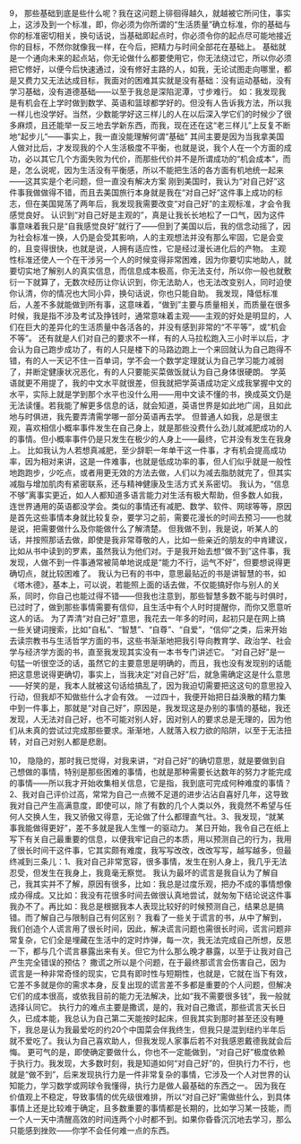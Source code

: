 9，
那些基础到底是些什么呢？我在这问题上徘徊得越久，就越被它所问住，事实上，这涉及到一个标准，即，你必须为你所谓的“生活质量”确立标准，你的基础与你的标准密切相关，换句话说，当基础即起点时，你必须令你的起点尽可能地接近你的目标，不然你就像我一样，在今后，把精力与时间全部花在基础上。
基础就是一个通向未来的起点站，你无论做什么都要使用它，你无法绕过它，所以你必须把它修好，以便今后快速通过，没有修好主路的人，如我，无论试图走向哪里，都是又费力又无法达成目标，我面对的困难其实就是没有基础：没有运动基础，没有学习基础，没有道德基础——以至于我总是深陷泥潭，寸步难行。
如：我发现我是有机会在上学时做到数学、英语和篮球都学好的。但没有人告诉我方法，所以我一样儿也没学好。当然，少数能学好这三样儿的人在以后深入学它们的时候少了很多麻烦，且还能举一反三地去学新东西，而我，现在还在这“老三样儿”上反复不断地“起步儿“——事实上，我一直没能理解何谓“基础”
其间主要是因为当我拿美国人做对比后，才发现我的个人生活极度不平衡，也就是说，我个人在一个方面的成功，必以其它几个方面失败为代价，而那些代价并不是所谓成功的“机会成本”，而是，怎么说呢，因为生活没有平衡感，所以不能把生活的各方面有机地统一起来——这其实是个老问题，但一直没有解决方案
刚到美国时，我认为“对自己好”这件事我做做得不错，而且去美国旅行本身就是我在“对自己好”这件事上成功的标志，但在美国晃荡了两年后，我发现我需要改变“对自己好”的主观标准，才会令我感觉良好。
认识到“对自己好是主观的”，真是让我长长地松了一口气，因为这件事意味着我只是“自我感觉良好”就行了——但到了美国以后，我的信念动摇了，因为社会标准一换，人仍是会受其影响，人的主观想法并没有那么牢固，它是会变的，且变得很快，也就是说，人拥有适应性，它是经过漫长进化后的产物。
主观性标准还使人一个在干涉另一个人的时候变得非常困难，因为你要切实地助人，就要切实地了解别人的真实信息，而信息成本极高，你无法支付，所以你一般也就敷衍一下就算了，无数次经历让你认识到，你无法助人，也无法改变别人，同时迫使你认清，你的情况也大同小异，换句话说，你也只能自助。
我发现，降低标准后，人差不多就能做到所有事，这意味着，“做到”主要与质量相关，而质量在很多时候，我是指不涉及考试及挣钱时，通常意味着主观——主观的好处是明显的，人们在巨大的差异化的生活质量中各活各的，并没有感到非常的“不平等”，或“机会不等”。
还有就是人们对自己的要求不一样，有的人马拉松跑入三小时半以后，才会认为自己跑步成功了，有的人只是楼下的马路边跑上一个来回就认为自己跑得不错，有的人一天记不住一百单词，学不会一个数学定理就认为自己学习能力减弱了，并断定健康状况恶化，有的人只要能买菜做饭就认为自己身体很硬朗。
学英语就更不用提了，我的中文水平就很差，但我就把学英语成功定义成我掌握中文的水平，实际上就是学到那个水平也没什么用——用中文读不懂的书，换成英文仍是无法读懂。若我能了解更多信息的话，就会知道，英语世界是如此地广阔，且如此地与时俱进，我先要弄清需学哪一部分英语再去学。
但普通人如我，总是很主观，喜欢相信小概率事件发生在自己身上，就是那些没费什么劲儿就减肥成功的人的事情。但小概率事件仍是只发生在极少的人身上——最终，它并没有发生在我身上。
比如我认为人若想真减肥，至少辞职一年单干这一件事，才有机会提高成功率，因为相对来讲，这是一件难事，也就是低成功率的事，但人们似乎就是一般性地跑跑步，少吃点，或者用更无效的方法去做，人们以为减去脂肪就完了，但其实减脂与增加肌肉有紧密联系，还与精神健康及生活方式关系密切。
我认为，“信息不够”离事实更近，如人人都知道多语言能力对生活有极大帮助，但多数人如我，连世界通用的英语都没学会。类似的事情还有减肥、数学、软件、网球等等，原因是首先这些事情本身就比较复杂，要学习之前，需要花漫长的时间去预习——也就是说，把需要做什么及你能做什么了解清楚。
但我做不到，我是说，听某人的话，并按照那话去做，即使是我非常尊敬的人，比如一些亲近的朋友的中肯建议，比如从书中读到的罗素，虽然我认为他们对。于是我开始去想“做不到”这件事，我发现，人做不到一件事通常被简单地说成是“能力不行，运气不好”，但要想说得更确切点，就比较困难了。
我认为已有的书中，意思最贴近的书是讲智慧的书，如《塔木德》，基本上，可以说，若能照上面的话去做，不仅能搞好你与别人的关系，同时，你自己也能过得不错——但我也注意到，那些智慧多数不能与时俱时，已过时了，做到那些事情需要有信仰，且生活中有个人时时提醒你，而你又愿意听这人的话。
为了弄清“对自己好”意思，我花去一年多的时间，起初只是在网上搞一些关键词搜索，比如“自私”、“智慧”、“自尊”、“自爱”，“信仰”之类，后来开始去读宗教书与生活哲学方面的书，这些书渐渐地把我引导向教育学、政治学、社会学与经济学方面的书，直至我发现其实没有一本书专门讲述它。
“对自己好”是一句猛一听很空泛的话，虽然它的主要意思是明确的，而且，我也没有发现别的话能把这意思说得更确切，事实上，当我决定“对自己好”后，就急需确定这是什么意思——好笑的是，我本人就被这句话给搞乱了，因为我迫切需要把这这句的意思投入行动，但我却不知做些什么才会有效。
一过四十，我便开始把日益涣散的精力集中到一件事上，那就是“对自己好”，原因是，我发现这是办别的事情的基础，我还发现，人无法对自己好，也不可能对别人好，因对别人的要求总是无理的，因为他们从未真的尝试过完成那些要求。渐渐地，人就落入权力欲的陷阱，以至于无法扭转，对自己对别人都是悲剧。


10，
隐隐的，那时我已觉得，对我来讲，“对自己好”的确切意思，就是要做到自己想做的事情，特别是那些困难的事情，也就是那种需要长达数年的努力才能完成的事情——所以我才开始收集相关信息，它是指，我到底可完成何种难度的事情？
2、我对自己评价过高，常常为自己一点微不足道的进步沾沾自喜好几年，这导致我对自己产生高满意度，即使可以，除了有数的几个人类以外，我竟然不希望与任何人交换人生，我又骄傲又得意，无论做了什么都理直气壮。3、我发现，“就某事我能做得更好”，差不多就是我人生惟一的驱动力。
某日开始，我令自己在纸上写下有关自己最重要的信息，以便我牢记自己的本质，用以预测自己的行为，我用了很长时间干这件事，它其实颇有难度，我写写改改，改改写写，越写越多，但最终减到三条儿：1、我对自己非常宽容，很多事情，发生在别人身上，我几乎无法忍受，但发生在我身上，我竟毫无察觉。
我认为最坏的谎言是我自认为了解自己，我其实并不了解，原因有很多，比如：我总是过度乐观，把办不成的事情想像成办得成。又比如：我没有花很多时间去做很认真地尝试，就匆匆下结论说这件事我办不了。再比如：我总是根据我本人表现比较好的时候预测自己，结果总是搞错。而了解自己与限制自己有何区别？
我看了一些关于谎言的书，从中了解到，我们创造个人谎言用了很长时间，因此，解决谎言问题也需很长时间，谎言问题非常复杂，它们全是埋藏在生活中的定时炸弹，每一次，我无法完成自己所想，反思一下，都与几个谎言暴露出来有关。但它为什么那么晚才暴露，以至于让我对自己产生完全错误的预估？
撒谎之所以是个问题，在于最终那谎言会伤害自己，因为谎言是一种非常奇怪的现实，它具有即时性与短期性，也就是，它就在当下有效，它差不多就是你的需求本身，反复出现的谎言差不多都是重要的个人问题，但解决它们的成本很高，或依我目前的能力无法解决，比如“我不需要很多钱”，我一般就选择认同它。
执行力的难点主要是撒谎，是的，我对自己撒谎，那些谎言天长日久，已成本能，我总认为自己第二天能按时起床，但我其实到那时甚至还没有睡下，我总是认为我最爱吃的约20个中国菜会伴我终生，但我只是混到纽约半年后就不爱吃了。我认为自己喜欢助人，但我发现人家事后若不对我感恩戴德我就会后悔。
更可气的是，即使确定要做什么，你也不一定能做到，“对自己好”极度依赖于执行力。我发现，大多数时刻，我是知道如何“对自己好”的，但执行力不行，也就是“做不到”，后来发现执行力是一件非常复杂的事情，它涉及一个人对世界的认知能力，学习数学或网球令我懂得，执行力是做人最基础的东西之一。
因为我在价值观上不稳定，导致事情的优先级很难排，所以“对自己好”需做些什么，到具体事情上还是比较难于确定，且多数重要的事情都是长期的，比如学习某一技能，而一个人一天中清醒高效的时间连两个小时都不到。如果你昏昏沉沉地去学习，那么只能感到挫败——你学不会任何难一点的东西。
